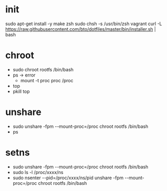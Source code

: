 # init

sudo apt-get install -y make zsh
sudo chsh -s /usr/bin/zsh vagrant
curl -L https://raw.githubusercontent.com/bto/dotfiles/master/bin/installer.sh | bash

# chroot

- sudo chroot rootfs /bin/bash
- ps -> error
  - mount -t proc proc /proc
- top
- pkill top

# unshare

- sudo unshare -fpm --mount-proc=/proc chroot rootfs /bin/bash
- ps

# setns

- sudo unshare -fpm --mount-proc=/proc chroot rootfs /bin/bash
- sudo ls -l /proc/xxxx/ns
- sudo nsenter --pid=/proc/xxxx/ns/pid unshare -fpm --mount-proc=/proc chroot rootfs /bin/bash
